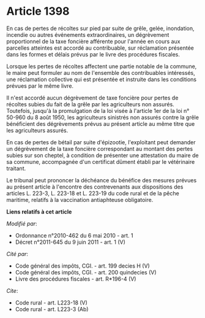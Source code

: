 # Article 1398

En cas de pertes de récoltes sur pied par suite de grêle, gelée, inondation, incendie ou autres événements extraordinaires,
un dégrèvement proportionnel de la taxe foncière afférente pour l'année en cours aux parcelles atteintes est accordé au
contribuable, sur réclamation présentée dans les formes et délais prévus par le livre des procédures fiscales. 

Lorsque les pertes de récoltes affectent une partie notable de la commune, le maire peut formuler au nom de l'ensemble des
contribuables intéressés, une réclamation collective qui est présentée et instruite dans les conditions prévues par le même
livre. 

Il n'est accordé aucun dégrèvement de taxe foncière pour pertes de récoltes subies du fait de la grêle par les agriculteurs
non assurés. Toutefois, jusqu'à la promulgation de la loi visée à l'article 1er de la loi n° 50-960 du 8 août 1950, les
agriculteurs sinistrés non assurés contre la grêle bénéficient des dégrèvements prévus au présent article au même titre que
les agriculteurs assurés. 

En cas de pertes de bétail par suite d'épizootie, l'exploitant peut demander un dégrèvement de la taxe foncière correspondant
au montant des pertes subies sur son cheptel, à condition de présenter une attestation du maire de sa commune, accompagnée
d'un certificat dûment établi par le vétérinaire traitant. 

Le tribunal peut prononcer la déchéance du bénéfice des mesures prévues au présent article à l'encontre des contrevenants aux
dispositions des articles L. 223-3, L. 223-18 et L. 223-19 du code rural et de la pêche maritime, relatifs à la vaccination
antiaphteuse obligatoire.

**Liens relatifs à cet article**

_Modifié par_:

  - Ordonnance n°2010-462 du 6 mai 2010 - art. 1
  - Décret n°2011-645 du 9 juin 2011 - art. 1 (V)

_Cité par_:

  - Code général des impôts, CGI. - art. 199 decies H (V)
  - Code général des impôts, CGI. - art. 200 quindecies (V)
  - Livre des procédures fiscales - art. R*196-4 (V)

_Cite_:

  - Code rural - art. L223-18 (V)
  - Code rural - art. L223-3 (Ab)
